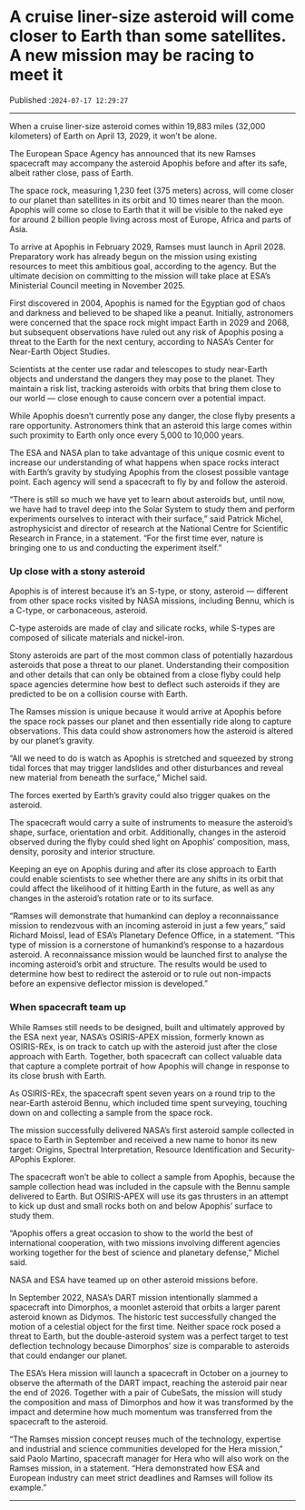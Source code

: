 # A cruise liner-size asteroid will come closer to Earth than some satellites. A new mission may be racing to meet it

Published :`2024-07-17 12:29:27`

---

When a cruise liner-size asteroid comes within 19,883 miles (32,000 kilometers) of Earth on April 13, 2029, it won’t be alone.

The European Space Agency has announced that its new Ramses spacecraft may accompany the asteroid Apophis before and after its safe, albeit rather close, pass of Earth.

The space rock, measuring 1,230 feet (375 meters) across, will come closer to our planet than satellites in its orbit and 10 times nearer than the moon. Apophis will come so close to Earth that it will be visible to the naked eye for around 2 billion people living across most of Europe, Africa and parts of Asia.

To arrive at Apophis in February 2029, Ramses must launch in April 2028. Preparatory work has already begun on the mission using existing resources to meet this ambitious goal, according to the agency. But the ultimate decision on committing to the mission will take place at ESA’s Ministerial Council meeting in November 2025.

First discovered in 2004, Apophis is named for the Egyptian god of chaos and darkness and believed to be shaped like a peanut. Initially, astronomers were concerned that the space rock might impact Earth in 2029 and 2068, but subsequent observations have ruled out any risk of Apophis posing a threat to the Earth for the next century, according to NASA’s Center for Near-Earth Object Studies.

Scientists at the center use radar and telescopes to study near-Earth objects and understand the dangers they may pose to the planet. They maintain a risk list, tracking asteroids with orbits that bring them close to our world — close enough to cause concern over a potential impact.

While Apophis doesn’t currently pose any danger, the close flyby presents a rare opportunity. Astronomers think that an asteroid this large comes within such proximity to Earth only once every 5,000 to 10,000 years.

The ESA and NASA plan to take advantage of this unique cosmic event to increase our understanding of what happens when space rocks interact with Earth’s gravity by studying Apophis from the closest possible vantage point. Each agency will send a spacecraft to fly by and follow the asteroid.

“There is still so much we have yet to learn about asteroids but, until now, we have had to travel deep into the Solar System to study them and perform experiments ourselves to interact with their surface,” said Patrick Michel, astrophysicist and director of research at the National Centre for Scientific Research in France, in a statement. “For the first time ever, nature is bringing one to us and conducting the experiment itself.”

### Up close with a stony asteroid

Apophis is of interest because it’s an S-type, or stony, asteroid — different from other space rocks visited by NASA missions, including Bennu, which is a C-type, or carbonaceous, asteroid.

C-type asteroids are made of clay and silicate rocks, while S-types are composed of silicate materials and nickel-iron.

Stony asteroids are part of the most common class of potentially hazardous asteroids that pose a threat to our planet. Understanding their composition and other details that can only be obtained from a close flyby could help space agencies determine how best to deflect such asteroids if they are predicted to be on a collision course with Earth.

The Ramses mission is unique because it would arrive at Apophis before the space rock passes our planet and then essentially ride along to capture observations. This data could show astronomers how the asteroid is altered by our planet’s gravity.

“All we need to do is watch as Apophis is stretched and squeezed by strong tidal forces that may trigger landslides and other disturbances and reveal new material from beneath the surface,” Michel said.

The forces exerted by Earth’s gravity could also trigger quakes on the asteroid.

The spacecraft would carry a suite of instruments to measure the asteroid’s shape, surface, orientation and orbit. Additionally, changes in the asteroid observed during the flyby could shed light on Apophis’ composition, mass, density, porosity and interior structure.

Keeping an eye on Apophis during and after its close approach to Earth could enable scientists to see whether there are any shifts in its orbit that could affect the likelihood of it hitting Earth in the future, as well as any changes in the asteroid’s rotation rate or to its surface.

“Ramses will demonstrate that humankind can deploy a reconnaissance mission to rendezvous with an incoming asteroid in just a few years,” said Richard Moissl, lead of ESA’s Planetary Defence Office, in a statement. “This type of mission is a cornerstone of humankind’s response to a hazardous asteroid. A reconnaissance mission would be launched first to analyse the incoming asteroid’s orbit and structure. The results would be used to determine how best to redirect the asteroid or to rule out non-impacts before an expensive deflector mission is developed.”

### When spacecraft team up

While Ramses still needs to be designed, built and ultimately approved by the ESA next year, NASA’s OSIRIS-APEX mission, formerly known as OSIRIS-REx, is on track to catch up with the asteroid just after the close approach with Earth. Together, both spacecraft can collect valuable data that capture a complete portrait of how Apophis will change in response to its close brush with Earth.

As OSIRIS-REx, the spacecraft spent seven years on a round trip to the near-Earth asteroid Bennu, which included time spent surveying, touching down on and collecting a sample from the space rock.

The mission successfully delivered NASA’s first asteroid sample collected in space to Earth in September and received a new name to honor its new target: Origins, Spectral Interpretation, Resource Identification and Security-APophis Explorer.

The spacecraft won’t be able to collect a sample from Apophis, because the sample collection head was included in the capsule with the Bennu sample delivered to Earth. But OSIRIS-APEX will use its gas thrusters in an attempt to kick up dust and small rocks both on and below Apophis’ surface to study them.

“Apophis offers a great occasion to show to the world the best of international cooperation, with two missions involving different agencies working together for the best of science and planetary defense,” Michel said.

NASA and ESA have teamed up on other asteroid missions before.

In September 2022, NASA’s DART mission intentionally slammed a spacecraft into Dimorphos, a moonlet asteroid that orbits a larger parent asteroid known as Didymos. The historic test successfully changed the motion of a celestial object for the first time. Neither space rock posed a threat to Earth, but the double-asteroid system was a perfect target to test deflection technology because Dimorphos’ size is comparable to asteroids that could endanger our planet.

The ESA’s Hera mission will launch a spacecraft in October on a journey to observe the aftermath of the DART impact, reaching the asteroid pair near the end of 2026. Together with a pair of CubeSats, the mission will study the composition and mass of Dimorphos and how it was transformed by the impact and determine how much momentum was transferred from the spacecraft to the asteroid.

“The Ramses mission concept reuses much of the technology, expertise and industrial and science communities developed for the Hera mission,” said Paolo Martino, spacecraft manager for Hera who will also work on the Ramses mission, in a statement. “Hera demonstrated how ESA and European industry can meet strict deadlines and Ramses will follow its example.”

---

